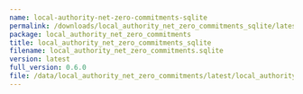 ```yaml
---
name: local-authority-net-zero-commitments-sqlite
permalink: /downloads/local_authority_net_zero_commitments_sqlite/latest
package: local_authority_net_zero_commitments
title: local_authority_net_zero_commitments_sqlite
filename: local_authority_net_zero_commitments.sqlite
version: latest
full_version: 0.6.0
file: /data/local_authority_net_zero_commitments/latest/local_authority_net_zero_commitments.sqlite
---
```

